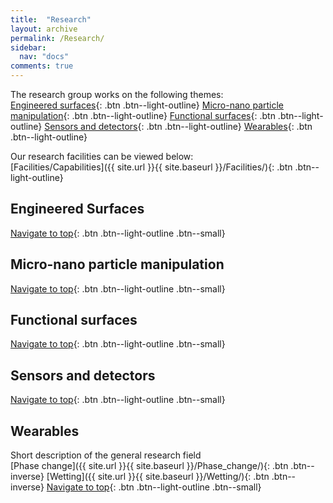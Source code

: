 ```yaml
---
title:  "Research"
layout: archive
permalink: /Research/
sidebar:
  nav: "docs"
comments: true
---
```

<a id="Top_of_page">

The research group works on the following themes:<br>
  [Engineered surfaces](#EngineeredSurfaces){: .btn .btn--light-outline}
  [Micro-nano particle manipulation](#Particle){: .btn .btn--light-outline}
  [Functional surfaces](#FunctionalSurfaces){: .btn .btn--light-outline}
  [Sensors and detectors](#SensorsDetectors){: .btn .btn--light-outline}
  [Wearables](#Wearables){: .btn .btn--light-outline}
  
Our research facilities can be viewed below:<br>
  [Facilities/Capabilities]({{ site.url }}{{ site.baseurl }}/Facilities/){: .btn .btn--light-outline}
  
## Engineered Surfaces <a id="EngineeredSurfaces"> 
  [Navigate to top](#Top_of_page){: .btn .btn--light-outline .btn--small}

## Micro-nano particle manipulation <a id="Particle">
  [Navigate to top](#Top_of_page){: .btn .btn--light-outline .btn--small}

## Functional surfaces <a id="FunctionalSurfaces">
  [Navigate to top](#Top_of_page){: .btn .btn--light-outline .btn--small}

## Sensors and detectors <a id="SensorsDetectors">
  [Navigate to top](#Top_of_page){: .btn .btn--light-outline .btn--small}

## Wearables <a id="Wearables">
Short description of the general research field<br>
  [Phase change]({{ site.url }}{{ site.baseurl }}/Phase_change/){: .btn .btn--inverse}
  [Wetting]({{ site.url }}{{ site.baseurl }}/Wetting/){: .btn .btn--inverse}
  [Navigate to top](#Top_of_page){: .btn .btn--light-outline .btn--small}
  
